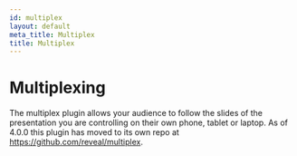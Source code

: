```yaml
---
id: multiplex
layout: default
meta_title: Multiplex
title: Multiplex
---
```


# Multiplexing

The multiplex plugin allows your audience to follow the slides of the presentation you are controlling on their own phone, tablet or laptop. As of 4.0.0 this plugin has moved to its own repo at <https://github.com/reveal/multiplex>.